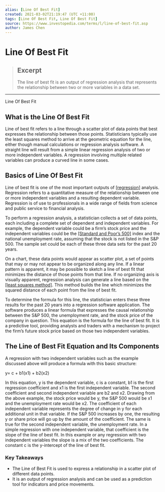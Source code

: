 ```yaml
---
alias: [Line Of Best Fit]
created: 2021-03-02T21:19:47 (UTC +11:00)
tags: [Line Of Best Fit, Line Of Best Fit]
source: https://www.investopedia.com/terms/l/line-of-best-fit.asp
author: James Chen
---
```


# Line Of Best Fit

> ## Excerpt
> The line of best fit is an output of regression analysis that represents the relationship between two or more variables in a data set.

---

Line Of Best Fit
## What is the Line Of Best Fit

Line of best fit refers to a line through a scatter plot of data points that best expresses the relationship between those points. Statisticians typically use the least squares method to arrive at the geometric equation for the line, either though manual calculations or regression analysis software. A straight line will result from a simple linear regression analysis of two or more independent variables. A regression involving multiple related variables can produce a curved line in some cases.

## Basics of Line Of Best Fit

Line of best fit is one of the most important outputs of [[regression]](https://www.investopedia.com/terms/r/regression.asp) analysis. Regression refers to a quantitative measure of the relationship between one or more independent variables and a resulting dependent variable. Regression is of use to professionals in a wide range of fields from science and public service to financial analysis.

To perform a regression analysis, a statistician collects a set of data points, each including a complete set of dependent and independent variables. For example, the dependent variable could be a firm’s stock price and the independent variables could be the [[Standard and Poor’s 500]](https://www.investopedia.com/terms/s/sp500.asp) index and the national unemployment rate, assuming that the stock is not listed in the S&P 500. The sample set could be each of these three data sets for the past 20 years.

On a chart, these data points would appear as scatter plot, a set of points that may or may not appear to be organized along any line. If a linear pattern is apparent, it may be possible to sketch a line of best fit that minimizes the distance of those points from that line. If no organizing axis is visually apparent, regression analysis can generate a line based on the [[least squares method]](https://www.investopedia.com/terms/l/least-squares-method.asp). This method builds the line which minimizes the squared distance of each point from the line of best fit.

To determine the formula for this line, the statistician enters these three results for the past 20 years into a regression software application. The software produces a linear formula that expresses the causal relationship between the S&P 500, the unemployment rate, and the stock price of the company in question. This equation is the formula for the line of best fit. It is a predictive tool, providing analysts and traders with a mechanism to project the firm’s future stock price based on those two independent variables.

## The Line of Best Fit Equation and Its Components

A regression with two independent variables such as the example discussed above will produce a formula with this basic structure:

y= c + b1(x1) + b2(x2)

In this equation, y is the dependent variable, c is a constant, b1 is the first regression coefficient and x1 is the first independent variable. The second coefficient and second independent variable are b2 and x2. Drawing from the above example, the stock price would be y, the S&P 500 would be x1 and the unemployment rate would be x2. The coefficient of each independent variable represents the degree of change in y for each additional unit in that variable. If the S&P 500 increases by one, the resulting y or share price will go up by the amount of the coefficient. The same is true for the second independent variable, the unemployment rate. In a simple regression with one independent variable, that coefficient is the slope of the line of best fit. In this example or any regression with two independent variables the slope is a mix of the two coefficients. The constant c is the y-intercept of the line of best fit.

### Key Takeaways

-   The Line of Best Fit is used to express a relationship in a scatter plot of different data points.
-   It is an output of regression analysis and can be used as a prediction tool for indicators and price movements.
